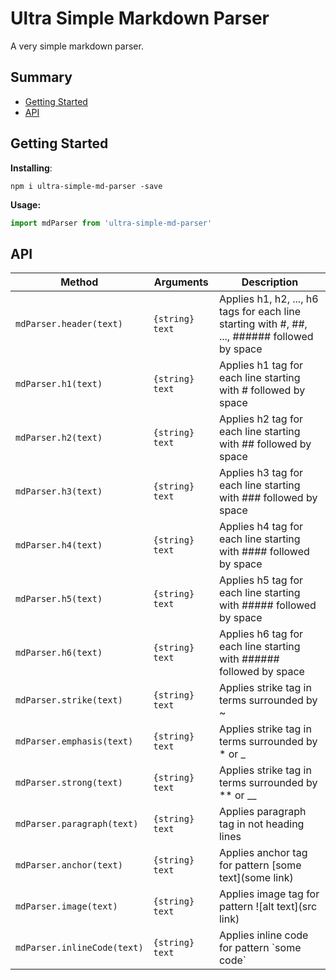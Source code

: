 # Ultra Simple Markdown Parser

A very simple markdown parser.

## Summary

* [Getting Started](#getting-started)
* [API](#api)

## Getting Started

**Installing**:

```shell
npm i ultra-simple-md-parser -save
```

**Usage:**
```js
import mdParser from 'ultra-simple-md-parser'
```

## API

Method | Arguments | Description
-------|-----------|------------
`mdParser.header(text)`| `{string} text` | Applies h1, h2, ..., h6 tags for each line starting with #, ##, ..., ###### followed by space
`mdParser.h1(text)`| `{string} text` | Applies h1 tag for each line starting with # followed by space
`mdParser.h2(text)`| `{string} text` | Applies h2 tag for each line starting with ## followed by space
`mdParser.h3(text)`| `{string} text` | Applies h3 tag for each line starting with ### followed by space
`mdParser.h4(text)`| `{string} text` | Applies h4 tag for each line starting with #### followed by space
`mdParser.h5(text)`| `{string} text` | Applies h5 tag for each line starting with ##### followed by space
`mdParser.h6(text)`| `{string} text` | Applies h6 tag for each line starting with ###### followed by space
`mdParser.strike(text)`| `{string} text` | Applies strike tag in terms surrounded by ~
`mdParser.emphasis(text)`| `{string} text` | Applies strike tag in terms surrounded by * or _
`mdParser.strong(text)`| `{string} text` | Applies strike tag in terms surrounded by ** or __
`mdParser.paragraph(text)`| `{string} text` | Applies paragraph tag in not heading lines
`mdParser.anchor(text)`| `{string} text` | Applies anchor tag for pattern [some text](some link)
`mdParser.image(text)`| `{string} text` | Applies image tag for pattern ![alt text](src link)
`mdParser.inlineCode(text)`| `{string} text` | Applies inline code for pattern \`some code\`
